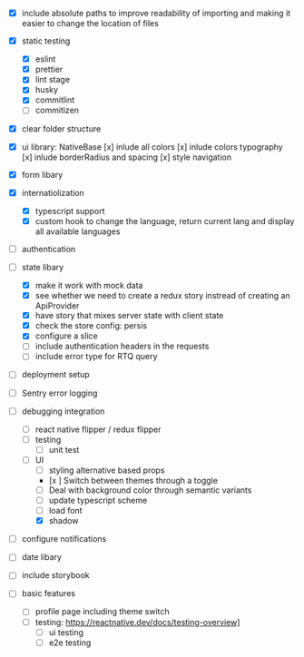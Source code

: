 - [x] include absolute paths to improve readability of importing and making it easier to change the location of files
- [x] static testing
  - [x] eslint
  - [x] prettier
  - [x] lint stage
  - [x] husky
  - [x] commitlint
  - [ ] commitizen
- [x] clear folder structure
- [x] ui library: NativeBase
      [x] inlude all colors
      [x] inlude colors typography
      [x] inlude borderRadius and spacing
      [x] style navigation
- [x] form libary
- [x] internatiolization
  - [x] typescript support
  - [x] custom hook to change the language, return current lang and display all available languages
- [ ] authentication
- [ ] state libary

  - [x] make it work with mock data
  - [x] see whether we need to create a redux story instread of creating an ApiProvider
  - [x] have story that mixes server state with client state
  - [x] check the store config: persis
  - [x] configure a slice
  - [ ] include authentication headers in the requests
  - [ ] include error type for RTQ query

- [ ] deployment setup
- [ ] Sentry error logging
- [ ] debugging integration

  - [ ] react native flipper / redux flipper
  - [ ] testing
    - [ ] unit test
  - [ ] UI
    - [ ] styling alternative based props
    - [x ] Switch between themes through a toggle
    - [ ] Deal with background color through semantic variants
    - [ ] update typescript scheme
    - [ ] load font
    - [x] shadow

- [ ] configure notifications
- [ ] date libary
- [ ] include storybook

- [ ] basic features
  - [ ] profile page including theme switch
  - [ ] testing: https://reactnative.dev/docs/testing-overview]
    - [ ] ui testing
    - [ ] e2e testing
